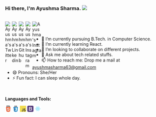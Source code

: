 ### Hi there, I'm Ayushma Sharma. <img height="20" src="https://github.com/TheDudeThatCode/TheDudeThatCode/blob/master/Assets/Hi.gif">


<br>
<a href="https://twitter.com/AyushmaSharma8">
  <img align="left" alt="Ayushma's Twitter" width="22px" src="https://github.com/TheDudeThatCode/TheDudeThatCode/blob/master/Assets/Twitter.svg" />
</a>
<a href="https://linkedin.com/in/ayushma-sharma-548633191">
  <img align="left" alt="Ayushma's Linkedin" width="22px" src="https://github.com/TheDudeThatCode/TheDudeThatCode/blob/master/Assets/Linkedin.svg" />
</a>
<a href="https://github.com/ayushmasharma">
  <img align="left" alt="Ayushma's Github" width="22px" src="https://cdn.svgporn.com/logos/github-icon.svg" />
</a>
<a href="https://instagram.com/ayushma._.sharma_/">
  <img align="left" alt="Ayushma's Instagram" width="22px" src="https://github.com/TheDudeThatCode/TheDudeThatCode/blob/master/Assets/Instagram.svg" />
</a>
<a href="https://instagram.com/ayushma._.sharma_/">
  <img align="left" alt="Ayushma's Instagram" width="30px" src="https://github.com/TheDudeThatCode/TheDudeThatCode/blob/master/Assets/HackerRank.svg" />
</a>
<br>
<br>

- 🔭 I’m currently pursuing B.Tech. in Computer Science.
- 🌱 I’m currently learning React. 
- 👯 I’m looking to collaborate on different projects.
- 💬 Ask me about tech related stuffs.
- 📫 How to reach me: Drop me a mail at ayushmasharma63@gmail.com  
- 😄 Pronouns: She/Her
- ⚡ Fun fact: I can sleep whole day.

<br>


**Languages and Tools:**  


<code><img height="20" src="https://raw.githubusercontent.com/github/explore/80688e429a7d4ef2fca1e82350fe8e3517d3494d/topics/html/html.png"></code>
<code><img height="20" src="https://raw.githubusercontent.com/github/explore/80688e429a7d4ef2fca1e82350fe8e3517d3494d/topics/css/css.png"></code>
<code><img height="20" src="https://raw.githubusercontent.com/github/explore/80688e429a7d4ef2fca1e82350fe8e3517d3494d/topics/javascript/javascript.png"></code>
<code><img height="20" src="https://raw.githubusercontent.com/github/explore/80688e429a7d4ef2fca1e82350fe8e3517d3494d/topics/bootstrap/bootstrap.png"></code>
<code><img height="20" src="https://raw.githubusercontent.com/github/explore/80688e429a7d4ef2fca1e82350fe8e3517d3494d/topics/react/react.png"></code>   


